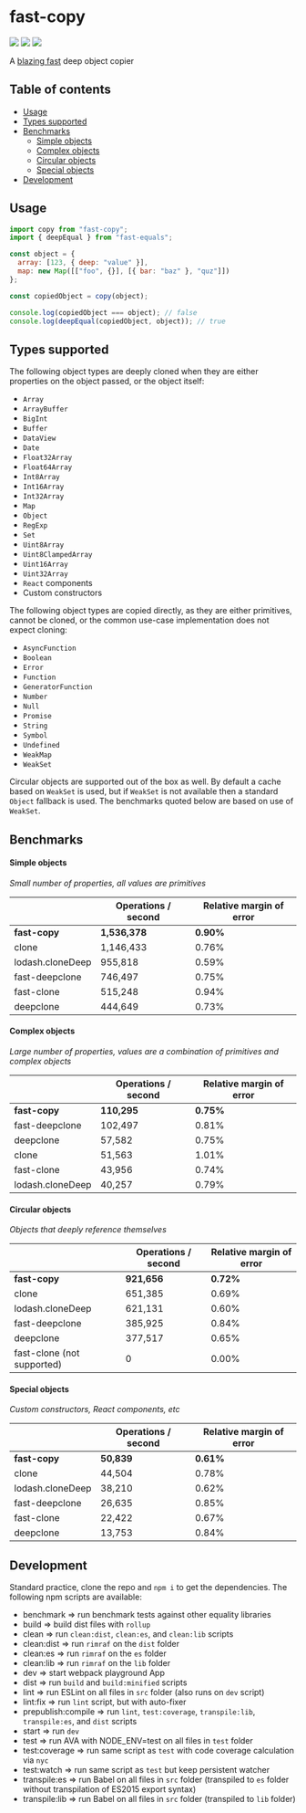 # fast-copy

<img src="https://img.shields.io/badge/build-passing-brightgreen.svg"/>
<img src="https://img.shields.io/badge/coverage-100%25-brightgreen.svg"/>
<img src="https://img.shields.io/badge/license-MIT-blue.svg"/>

A [blazing fast](#benchmarks) deep object copier

## Table of contents

* [Usage](#usage)
* [Types supported](#types-supported)
* [Benchmarks](#benchmarks)
  * [Simple objects](#simple-objects)
  * [Complex objects](#complex-objects)
  * [Circular objects](#circular-objects)
  * [Special objects](#special-objects)
* [Development](#development)

## Usage

```javascript
import copy from "fast-copy";
import { deepEqual } from "fast-equals";

const object = {
  array: [123, { deep: "value" }],
  map: new Map([["foo", {}], [{ bar: "baz" }, "quz"]])
};

const copiedObject = copy(object);

console.log(copiedObject === object); // false
console.log(deepEqual(copiedObject, object)); // true
```

## Types supported

The following object types are deeply cloned when they are either properties on the object passed, or the object itself:

* `Array`
* `ArrayBuffer`
* `BigInt`
* `Buffer`
* `DataView`
* `Date`
* `Float32Array`
* `Float64Array`
* `Int8Array`
* `Int16Array`
* `Int32Array`
* `Map`
* `Object`
* `RegExp`
* `Set`
* `Uint8Array`
* `Uint8ClampedArray`
* `Uint16Array`
* `Uint32Array`
* `React` components
* Custom constructors

The following object types are copied directly, as they are either primitives, cannot be cloned, or the common use-case implementation does not expect cloning:

* `AsyncFunction`
* `Boolean`
* `Error`
* `Function`
* `GeneratorFunction`
* `Number`
* `Null`
* `Promise`
* `String`
* `Symbol`
* `Undefined`
* `WeakMap`
* `WeakSet`

Circular objects are supported out of the box as well. By default a cache based on `WeakSet` is used, but if `WeakSet` is not available then a standard `Object` fallback is used. The benchmarks quoted below are based on use of `WeakSet`.

## Benchmarks

#### Simple objects

_Small number of properties, all values are primitives_

|                  | Operations / second | Relative margin of error |
| ---------------- | ------------------- | ------------------------ |
| **fast-copy**    | **1,536,378**       | **0.90%**                |
| clone            | 1,146,433           | 0.76%                    |
| lodash.cloneDeep | 955,818             | 0.59%                    |
| fast-deepclone   | 746,497             | 0.75%                    |
| fast-clone       | 515,248             | 0.94%                    |
| deepclone        | 444,649             | 0.73%                    |

#### Complex objects

_Large number of properties, values are a combination of primitives and complex objects_

|                  | Operations / second | Relative margin of error |
| ---------------- | ------------------- | ------------------------ |
| **fast-copy**    | **110,295**         | **0.75%**                |
| fast-deepclone   | 102,497             | 0.81%                    |
| deepclone        | 57,582              | 0.75%                    |
| clone            | 51,563              | 1.01%                    |
| fast-clone       | 43,956              | 0.74%                    |
| lodash.cloneDeep | 40,257              | 0.79%                    |

#### Circular objects

_Objects that deeply reference themselves_

|                            | Operations / second | Relative margin of error |
| -------------------------- | ------------------- | ------------------------ |
| **fast-copy**              | **921,656**         | **0.72%**                |
| clone                      | 651,385             | 0.69%                    |
| lodash.cloneDeep           | 621,131             | 0.60%                    |
| fast-deepclone             | 385,925             | 0.84%                    |
| deepclone                  | 377,517             | 0.65%                    |
| fast-clone (not supported) | 0                   | 0.00%                    |

#### Special objects

_Custom constructors, React components, etc_

|                  | Operations / second | Relative margin of error |
| ---------------- | ------------------- | ------------------------ |
| **fast-copy**    | **50,839**          | **0.61%**                |
| clone            | 44,504              | 0.78%                    |
| lodash.cloneDeep | 38,210              | 0.62%                    |
| fast-deepclone   | 26,635              | 0.85%                    |
| fast-clone       | 22,422              | 0.67%                    |
| deepclone        | 13,753              | 0.84%                    |

## Development

Standard practice, clone the repo and `npm i` to get the dependencies. The following npm scripts are available:

* benchmark => run benchmark tests against other equality libraries
* build => build dist files with `rollup`
* clean => run `clean:dist`, `clean:es`, and `clean:lib` scripts
* clean:dist => run `rimraf` on the `dist` folder
* clean:es => run `rimraf` on the `es` folder
* clean:lib => run `rimraf` on the `lib` folder
* dev => start webpack playground App
* dist => run `build` and `build:minified` scripts
* lint => run ESLint on all files in `src` folder (also runs on `dev` script)
* lint:fix => run `lint` script, but with auto-fixer
* prepublish:compile => run `lint`, `test:coverage`, `transpile:lib`, `transpile:es`, and `dist` scripts
* start => run `dev`
* test => run AVA with NODE_ENV=test on all files in `test` folder
* test:coverage => run same script as `test` with code coverage calculation via `nyc`
* test:watch => run same script as `test` but keep persistent watcher
* transpile:es => run Babel on all files in `src` folder (transpiled to `es` folder without transpilation of ES2015 export syntax)
* transpile:lib => run Babel on all files in `src` folder (transpiled to `lib` folder)
